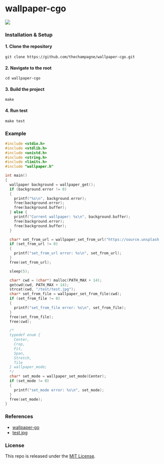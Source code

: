 # wallpaper-cgo

[![](https://img.shields.io/github/license/thechampagne/wallpaper-cgo)](https://github.com/thechampagne/wallpaper-cgo/blob/main/LICENSE)

### Installation & Setup

#### 1. Clone the repository
```
git clone https://github.com/thechampagne/wallpaper-cgo.git
```
#### 2. Navigate to the root
```
cd wallpaper-cgo
```
#### 3. Build the project
```
make
```
#### 4. Run test
```
make test
```

### Example

```c
#include <stdio.h>
#include <stdlib.h>
#include <unistd.h>
#include <string.h>
#include <limits.h>
#include "wallpaper.h"

int main()
{
  wallpaper background = wallpaper_get();
  if (background.error != 0)
  {
    printf("%s\n", background.error);
    free(background.error);
    free(background.buffer);
  } else {
    printf("Current wallpaper: %s\n", background.buffer);
    free(background.error);
    free(background.buffer);
  }

  char* set_from_url = wallpaper_set_from_url("https://source.unsplash.com/1920x1080");
  if (set_from_url != 0)
  {
    printf("set_from_url error: %s\n", set_from_url);
  }
  free(set_from_url);

  sleep(5);

  char* cwd = (char*) malloc(PATH_MAX + 14);
  getcwd(cwd, PATH_MAX + 14);
  strcat(cwd, "/test/test.jpg");
  char* set_from_file = wallpaper_set_from_file(cwd);
  if (set_from_file != 0)
  {
    printf("set_from_file error: %s\n", set_from_file);
  }
  free(set_from_file);
  free(cwd);

  /*
  typedef enum {
    Center,
    Crop,
    Fit,
    Span,
    Stretch,
    Tile
  } wallpaper_mode;
  */
  char* set_mode = wallpaper_set_mode(Center);
  if (set_mode != 0)
  {
    printf("set_mode error: %s\n", set_mode);
  }
  free(set_mode);
}
```

### References
 - [wallpaper-go](https://github.com/reujab/wallpaper)
 - [test.jpg](https://unsplash.com/photos/RsRTIofe0HE)

### License

This repo is released under the [MIT License](https://github.com/thechampagne/wallpaper-cgo/blob/main/LICENSE).